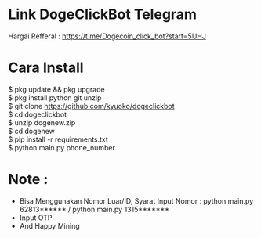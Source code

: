 # Link DogeClickBot Telegram
Hargai Refferal : https://t.me/Dogecoin_click_bot?start=5UHJ 

# Cara Install 
$ pkg update && pkg upgrade<br>
$ pkg install python git unzip<br>
$ git clone https://github.com/kyuoko/dogeclickbot<br>
$ cd dogeclickbot<br>
$ unzip dogenew.zip<br>
$ cd dogenew<br>
$ pip install -r requirements.txt<br>
$ python main.py phone_number<br>

# Note :
- Bisa Menggunakan Nomor Luar/ID, Syarat Input Nomor : python main.py 62813****** / python main.py 1315*******
- Input OTP
- And Happy Mining
